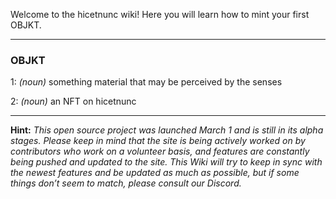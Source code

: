 Welcome to the hicetnunc wiki! Here you will learn how to mint your first OBJKT.
***
### **OBJKT**
1: _(noun)_ something material that may be perceived by the senses

2: _(noun)_ an NFT on hicetnunc
***
**Hint:** _This open source project was launched March 1 and is still in its alpha stages. Please keep in mind that the site is being actively worked on by contributors who work on a volunteer basis, and features are constantly being pushed and updated to the site. This Wiki will try to keep in sync with the newest features and be updated as much as possible, but if some things don’t seem to match, please consult our Discord._

